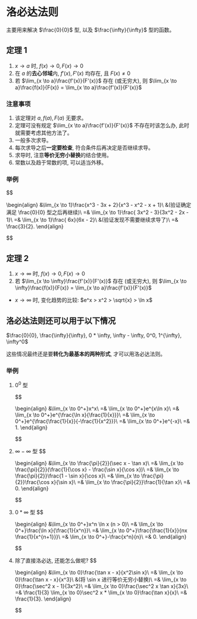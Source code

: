 # 洛必达法则
主要用来解决 $\frac{0}{0}$ 型, 以及 $\frac{\infty}{\infty}$ 型的函数。

## 定理 1
1. $x \to a$ 时, $f(x) \to 0, F(x) \to 0$
2. 在 $a$ 的**去心邻域**内, $f'(x), F'(x)$ 均存在, 且 $F(x) \neq 0$
3. 若 $\lim_{x \to a}\frac{f'(x)}{F'(x)}$ 存在 (或无穷大), 则 $\lim_{x \to a}\frac{f(x)}{F(x)} = \lim_{x \to a}\frac{f'(x)}{F'(x)}$

### 注意事项
1. 该定理对 $a, f(a), F(a)$ 无要求。
2. 定理可没有规定 $\lim_{x \to a}\frac{f'(x)}{F'(x)}$ 不存在时该怎么办, 此时就需要考虑其他方法了。
3. 一般多次求导。
4. 每次求导之后**一定要检查**, 符合条件后再决定是否继续求导。
5. 求导时, 注意**等价无穷小替换**的结合使用。
6. 常数以及趋于常数的项, 可以适当外移。

### 举例
$$

\begin{align}
&\lim_{x \to 1}\frac{x^3 - 3x + 2}{x^3 - x^2 - x + 1}\\
&(验证确定满足 \frac{0}{0} 型之后再继续)\\
=& \lim_{x \to 1}\frac{
    3x^2 - 3}{3x^2 - 2x - 1}\\
=& \lim_{x \to 1}\frac{
    6x}{6x - 2}\\
&(验证发现不需要继续求导了)\\
=& \frac{3}{2}.
\end{align}

$$

## 定理 2
1. $x \to \infty$ 时, $f(x) \to 0, F(x) \to 0$
3. 若 $\lim_{x \to \infty}\frac{f'(x)}{F'(x)}$ 存在 (或无穷大), 则 $\lim_{x \to \infty}\frac{f(x)}{F(x)} = \lim_{x \to a}\frac{f'(x)}{F'(x)}$

* $x \to \infty$ 时, 变化趋势的比较: $e^x > x^2 > \sqrt{x} > \ln x$

## 洛必达法则还可以用于以下情况
$\frac{0}{0}, \frac{\infty}{\infty}, 0 * \infty, \infty - \infty, 0^0, 1^{\infty}, \infty^0$

这些情况最终还是要**转化为最基本的两种形式**, 才可以用洛必达法则。

### 举例
1. $0^0$ 型

    $$

    \begin{align}
    &\lim_{x \to 0^+}x^x\\
    =& \lim_{x \to 0^+}e^{x\ln x}\\
    =& \lim_{x \to 0^+}e^{\frac{\ln x}{\frac{1}{x}}}\\
    =& \lim_{x \to 0^+}e^{\frac{\frac{1}{x}}{-\frac{1}{x^2}}}\\
    =& \lim_{x \to 0^+}e^{-x}\\
    =& 1.
    \end{align}

    $$

2. $\infty - \infty$ 型
    $$

    \begin{align}
    &\lim_{x \to \frac{\pi}{2}}(\sec x - \tan x)\\
    =& \lim_{x \to \frac{\pi}{2}}(\frac{1}{\cos x} - \frac{\sin x}{\cos x})\\
    =& \lim_{x \to \frac{\pi}{2}}\frac{1 - \sin x}{\cos x}\\
    =& \lim_{x \to \frac{\pi}{2}}\frac{\cos x}{\sin x}\\
    =& \lim_{x \to \frac{\pi}{2}}\frac{1}{\tan x}\\
    =& 0.
    \end{align}

    $$

3. $0 * \infty$ 型
    $$

    \begin{align}
    &\lim_{x \to 0^+}x^n \ln x (n > 0)\\
    =& \lim_{x \to 0^+}\frac{\ln x}{\frac{1}{x^n}}\\
    =& \lim_{x \to 0^+}\frac{\frac{1}{x}}{nx \frac{1}{x^{n+1}}}\\
    =& \lim_{x \to 0^+}-\frac{x^n}{n}\\
    =& 0.
    \end{align}

    $$

4. 除了直接洛必达, 还能怎么做呢?
    $$

    \begin{align}
    &\lim_{x \to 0}\frac{\tan x - x}{x^2\sin x}\\
    =& \lim_{x \to 0}\frac{\tan x - x}{x^3}\\
    &(将 \sin x 进行等价无穷小替换)\\
    =& \lim_{x \to 0}\frac{\sec^2 x - 1}{3x^2}\\
    =& \lim_{x \to 0}\frac{\sec^2 x \tan x}{3x}\\
    =& \frac{1}{3} \lim_{x \to 0}\sec^2 x * \lim_{x \to 0}\frac{\tan x}{x}\\
    =& \frac{1}{3}.
    \end{align}

    $$
